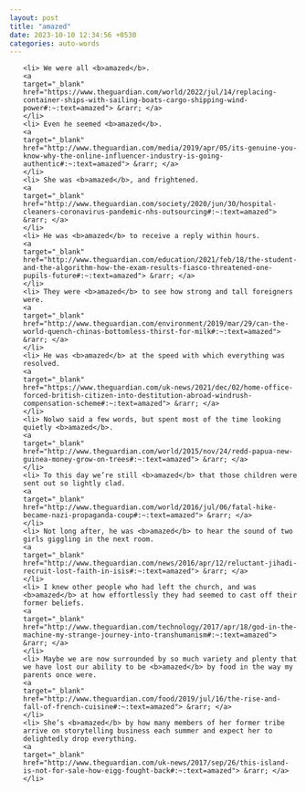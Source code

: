 ```yaml
---
layout: post
title: "amazed"
date: 2023-10-10 12:34:56 +0530
categories: auto-words
---
```

<ol>

    <li> We were all <b>amazed</b>.
    <a 
    target="_blank" 
    href="https://www.theguardian.com/world/2022/jul/14/replacing-container-ships-with-sailing-boats-cargo-shipping-wind-power#:~:text=amazed"> &rarr; </a>
    </li>
    <li> Even he seemed <b>amazed</b>.
    <a 
    target="_blank" 
    href="http://www.theguardian.com/media/2019/apr/05/its-genuine-you-know-why-the-online-influencer-industry-is-going-authentic#:~:text=amazed"> &rarr; </a>
    </li>
    <li> She was <b>amazed</b>, and frightened.
    <a 
    target="_blank" 
    href="http://www.theguardian.com/society/2020/jun/30/hospital-cleaners-coronavirus-pandemic-nhs-outsourcing#:~:text=amazed"> &rarr; </a>
    </li>
    <li> He was <b>amazed</b> to receive a reply within hours.
    <a 
    target="_blank" 
    href="http://www.theguardian.com/education/2021/feb/18/the-student-and-the-algorithm-how-the-exam-results-fiasco-threatened-one-pupils-future#:~:text=amazed"> &rarr; </a>
    </li>
    <li> They were <b>amazed</b> to see how strong and tall foreigners were.
    <a 
    target="_blank" 
    href="http://www.theguardian.com/environment/2019/mar/29/can-the-world-quench-chinas-bottomless-thirst-for-milk#:~:text=amazed"> &rarr; </a>
    </li>
    <li> He was <b>amazed</b> at the speed with which everything was resolved.
    <a 
    target="_blank" 
    href="https://www.theguardian.com/uk-news/2021/dec/02/home-office-forced-british-citizen-into-destitution-abroad-windrush-compensation-scheme#:~:text=amazed"> &rarr; </a>
    </li>
    <li> Nolwo said a few words, but spent most of the time looking quietly <b>amazed</b>.
    <a 
    target="_blank" 
    href="http://www.theguardian.com/world/2015/nov/24/redd-papua-new-guinea-money-grow-on-trees#:~:text=amazed"> &rarr; </a>
    </li>
    <li> To this day we’re still <b>amazed</b> that those children were sent out so lightly clad.
    <a 
    target="_blank" 
    href="http://www.theguardian.com/world/2016/jul/06/fatal-hike-became-nazi-propaganda-coup#:~:text=amazed"> &rarr; </a>
    </li>
    <li> Not long after, he was <b>amazed</b> to hear the sound of two girls giggling in the next room.
    <a 
    target="_blank" 
    href="http://www.theguardian.com/news/2016/apr/12/reluctant-jihadi-recruit-lost-faith-in-isis#:~:text=amazed"> &rarr; </a>
    </li>
    <li> I knew other people who had left the church, and was <b>amazed</b> at how effortlessly they had seemed to cast off their former beliefs.
    <a 
    target="_blank" 
    href="http://www.theguardian.com/technology/2017/apr/18/god-in-the-machine-my-strange-journey-into-transhumanism#:~:text=amazed"> &rarr; </a>
    </li>
    <li> Maybe we are now surrounded by so much variety and plenty that we have lost our ability to be <b>amazed</b> by food in the way my parents once were.
    <a 
    target="_blank" 
    href="http://www.theguardian.com/food/2019/jul/16/the-rise-and-fall-of-french-cuisine#:~:text=amazed"> &rarr; </a>
    </li>
    <li> She’s <b>amazed</b> by how many members of her former tribe arrive on storytelling business each summer and expect her to delightedly drop everything.
    <a 
    target="_blank" 
    href="http://www.theguardian.com/uk-news/2017/sep/26/this-island-is-not-for-sale-how-eigg-fought-back#:~:text=amazed"> &rarr; </a>
    </li>